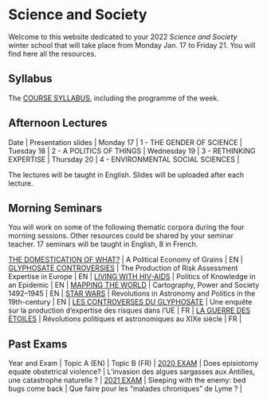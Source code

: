 # Science and Society

Welcome to this website dedicated to your 2022 *Science and Society* winter school that will take place from Monday Jan. 17 to Friday 21. You will find here all the resources.

## Syllabus

The [COURSE SYLLABUS](/resources/science-and-society-syllabus.pdf), including the programme of the week.

## Afternoon Lectures

Date | Presentation slides |
Monday 17 | 1 - THE GENDER OF SCIENCE |
Tuesday 18 | 2 - A POLITICS OF THINGS |
Wednesday 19 | 3 - RETHINKING EXPERTISE |
Thursday 20 | 4 - ENVIRONMENTAL SOCIAL SCIENCES |

The lectures will be taught in English. Slides will be uploaded after each lecture.

## Morning Seminars

You will work on some of the following thematic corpora during the four morning sessions. Other resources could be shared by your seminar teacher. 17 seminars will be taught in English, 8 in French.

[THE DOMESTICATION OF WHAT?](/resources/science-and-society-grains-en.pdf) | A Political Economy of Grains | EN |
[GLYPHOSATE CONTROVERSIES](/resources/science-and-society-glyphosate-en.pdf) | The Production of Risk Assessment Expertise in Europe | EN |
[LIVING WITH HIV-AIDS](/resources/science-and-society-aids-en.pdf) | Politics of Knowledge in an Epidemic | EN |
[MAPPING THE WORLD](/resources/science-and-society-maps-en.pdf) | Cartography, Power and Society 1492–1945 | EN |
[STAR WARS](/resources/science-and-society-star-wars-en.pdf) | Revolutions in Astronomy and Politics in the 19th-century | EN |
[LES CONTROVERSES DU GLYPHOSATE](/resources/science-and-society-glyphosate-fr.pdf) | Une enquête sur la production d’expertise des risques dans l’UE | FR |
[LA GUERRE DES ÉTOILES](/resources/science-and-society-star-wars-fr.pdf) | Révolutions politiques et astronomiques au XIXe siècle | FR |

## Past Exams

Year and Exam | Topic A (EN) | Topic B (FR) |
[2020 EXAM](/resources/2020-science-and-society-exam.pdf) | Does episiotomy equate obstetrical violence? | L’invasion des algues sargasses aux Antilles, une catastrophe naturelle ? |
[2021 EXAM](/resources/2021-science-and-society-exam.pdf) | Sleeping with the enemy: bed bugs come back | Que faire pour les “malades chroniques” de Lyme ? |
